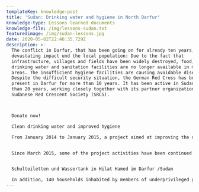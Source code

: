 ```yaml
---
templateKey: knowledge-post
title: 'Sudan: Drinking water and hygiene in North Darfur'
knowledge-type: Lessons learned documents
knowledge-file: /img/lessons-sudan.txt
featuredimage: /img/sudan-lessons.jpg
date: 2020-05-02T22:46:35.729Z
description: >-
  The conflict in Darfur, that has been going on for already ten years, has a
  devastating impact und the local population: Due to the fact that
  infrastructure, villages and fields have been widely destroyed, food, clean
  drinking water and sanitation facilities are no longer available in most
  areas. The insufficient hygiene facilities are causing avoidable diseases.
  Despite the difficult security situation, the German Red Cross has been
  present in Darfur for more than 10 years. It has been active in Sudan for more
  than 20 years, working closely together with its partner organization, the
  Sudanese Red Crescent Society (SRCS).



  Donate now!

  Clean drinking water and improved hygiene

  From January 2014 to January 2015, a project aimed at improving the drinking water and hygiene situation in the Mellit region of North Darfur, funded by the German Organization for International Cooperation (GIZ), was implemented.


  Since March 2015, some of the project activities have been continued in six villages in the area of Mellit with a total of 19,000 people. In three of the villages, schools have been equipped with in each case six latrines for students and teachers. In order to secure water supplies beside the sanitation facilities as, water reservoirs were built that provide access to clean drinking water.


  Schultoiletten und Wassertank in Hilat Hamed im Darfur /Sudan

  In addition, 140 households inhabited by members of underprivileged groups, for example single women and older persons, receive materials and technical support for building their own latrines. In every village, hygiene trainings and sensitization campaigns about the maintenance of water points and environmental protection are conducted. These trainings target community members of the villages as well as students and teachers. Staff and volunteers of the Sudanese Red Crescent Society have also undergone these trainings so that they have the ability to pass on their knowledge in refresher trainings and home visits in the communities. The formation and training of water user committees in all six villages ensures that the communities are able to protect latrines and water points against contamination after the end of the project.
---
```

